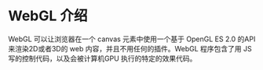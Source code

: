 # WebGL 介绍

WebGL 可以让浏览器在一个 canvas 元素中使用一个基于 OpenGL ES 2.0 的API 来渲染2D或者3D的 web 内容，并且不用任何的插件。WebGL 程序包含了用 JS 写的控制代码，以及会被计算机GPU 执行的特定的效果代码。